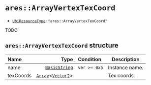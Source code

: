 # `ares::ArrayVertexTexCoord`

- [`UbiResourceType`](./index.md#ubiresourcetype-string): `"ares::ArrayVertexTexCoord"`

TODO

## `ares::ArrayVertexTexCoord` structure

| Name | Type | Condition | Description |
| :-- | --: | :-- | --- |
| name | [`BasicString`](../base.md#basicstring-structure) | `ver >= 0x5` | Instance name. |
| texCoords | [`Array`](../base.md#array-structure)<[`Vector2`](../base.md#vector2-structure)> |  | Tex coords. |
